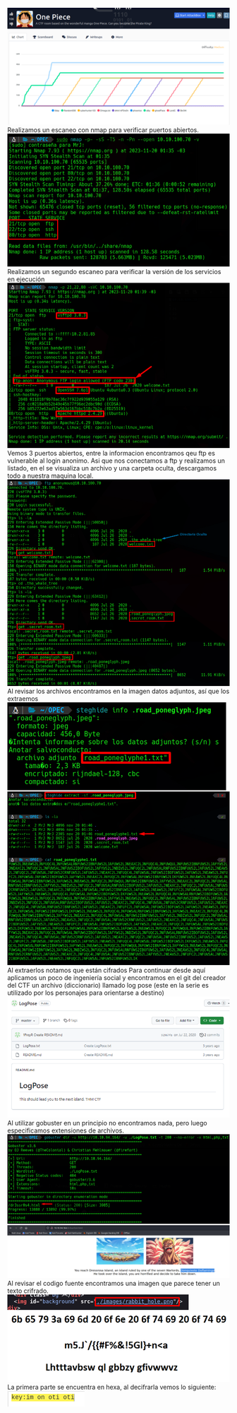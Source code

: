 ![](../../Images/Pasted%20image%2020231120013355.png)
Realizamos un escaneo con nmap para verificar puertos abiertos.
![](../../Images/Pasted%20image%2020231120013852.png)
Realizamos un segundo escaneo para verificar la versión de los servicios en ejecución
![](../../Images/Pasted%20image%2020231120014055.png)
Vemos 3 puertos abiertos, entre la informacion encontramos qeu ftp es vulnerable al login anonimo.
Asi que nos conectamos a ftp y realizamos un listado, en el se visualiza un archivo y una carpeta oculta, descargamos todo a nuestra maquina local.
![](../../Images/Pasted%20image%2020231120013824.png)
Al revisar los archivos encontramos en la imagen datos adjuntos, así que los extraemos
![](../../Images/Pasted%20image%2020231120014541.png)
![](../../Images/Pasted%20image%2020231120014728.png)
Al extraerlos notamos que están cifrados
Para continuar desde aquí aplicamos un poco de ingeniería social y encontramos en el git del creador del CTF un archivo (diccionario) llamado log pose (este en la serie es utilizado por los personajes para orientarse a destino)
![](../../Images/Pasted%20image%2020231127191452.png)
Al utilizar gobuster en un principio no encontramos nada, pero luego especificamos extensiones de archivos.
![](../../Images/Pasted%20image%2020231127193407.png)
![](../../Images/Pasted%20image%2020231127193447.png)
Al revisar el codigo fuente encontramos una imagen que parece tener un texto crifrado.
![](../../Images/Pasted%20image%2020231210164502.png)
![](../../Images/Pasted%20image%2020231210164510.png)
La primera parte se encuentra en hexa, al decifrarla vemos lo siguiente:
![](../../Images/Pasted%20image%2020231210164806.png)
